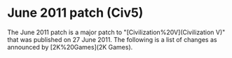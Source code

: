 # June 2011 patch (Civ5)

The June 2011 patch is a major patch to "[Civilization%20V](Civilization V)" that was published on 27 June 2011. The following is a list of changes as announced by [2K%20Games](2K Games).